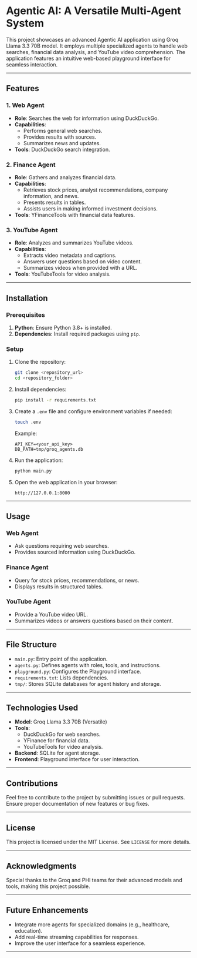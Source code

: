 
# Agentic AI: A Versatile Multi-Agent System

This project showcases an advanced Agentic AI application using Groq Llama 3.3 70B model. It employs multiple specialized agents to handle web searches, financial data analysis, and YouTube video comprehension. The application features an intuitive web-based playground interface for seamless interaction.

---

## Features

### 1. **Web Agent**
- **Role**: Searches the web for information using DuckDuckGo.
- **Capabilities**:
  - Performs general web searches.
  - Provides results with sources.
  - Summarizes news and updates.
- **Tools**: DuckDuckGo search integration.

### 2. **Finance Agent**
- **Role**: Gathers and analyzes financial data.
- **Capabilities**:
  - Retrieves stock prices, analyst recommendations, company information, and news.
  - Presents results in tables.
  - Assists users in making informed investment decisions.
- **Tools**: YFinanceTools with financial data features.

### 3. **YouTube Agent**
- **Role**: Analyzes and summarizes YouTube videos.
- **Capabilities**:
  - Extracts video metadata and captions.
  - Answers user questions based on video content.
  - Summarizes videos when provided with a URL.
- **Tools**: YouTubeTools for video analysis.

---

## Installation

### Prerequisites
1. **Python**: Ensure Python 3.8+ is installed.
2. **Dependencies**: Install required packages using `pip`.

### Setup
1. Clone the repository:
   ```bash
   git clone <repository_url>
   cd <repository_folder>
   ```

2. Install dependencies:
   ```bash
   pip install -r requirements.txt
   ```

3. Create a `.env` file and configure environment variables if needed:
   ```bash
   touch .env
   ```
   Example:
   ```env
   API_KEY=<your_api_key>
   DB_PATH=tmp/groq_agents.db
   ```

4. Run the application:
   ```bash
   python main.py
   ```

5. Open the web application in your browser:
   ```
   http://127.0.0.1:8000
   ```

---

## Usage

### Web Agent
- Ask questions requiring web searches.
- Provides sourced information using DuckDuckGo.

### Finance Agent
- Query for stock prices, recommendations, or news.
- Displays results in structured tables.

### YouTube Agent
- Provide a YouTube video URL.
- Summarizes videos or answers questions based on their content.

---

## File Structure
- `main.py`: Entry point of the application.
- `agents.py`: Defines agents with roles, tools, and instructions.
- `playground.py`: Configures the Playground interface.
- `requirements.txt`: Lists dependencies.
- `tmp/`: Stores SQLite databases for agent history and storage.

---

## Technologies Used
- **Model**: Groq Llama 3.3 70B (Versatile)
- **Tools**:
  - DuckDuckGo for web searches.
  - YFinance for financial data.
  - YouTubeTools for video analysis.
- **Backend**: SQLite for agent storage.
- **Frontend**: Playground interface for user interaction.

---

## Contributions
Feel free to contribute to the project by submitting issues or pull requests. Ensure proper documentation of new features or bug fixes.

---

## License
This project is licensed under the MIT License. See `LICENSE` for more details.

---

## Acknowledgments
Special thanks to the Groq and PHI teams for their advanced models and tools, making this project possible.

---

## Future Enhancements
- Integrate more agents for specialized domains (e.g., healthcare, education).
- Add real-time streaming capabilities for responses.
- Improve the user interface for a seamless experience.

---
